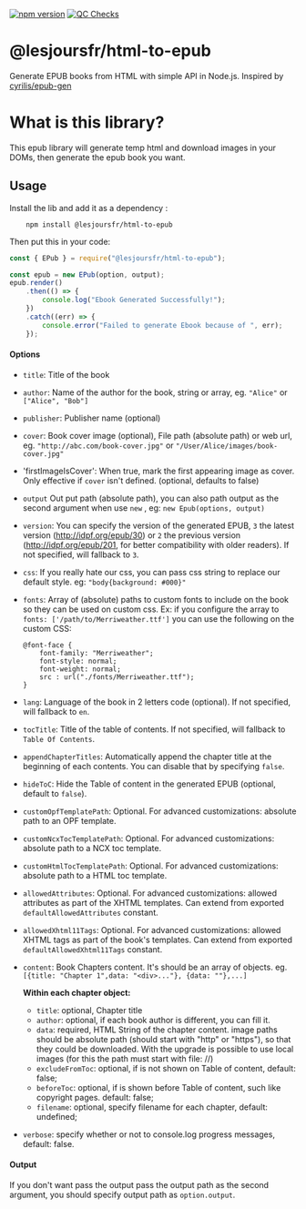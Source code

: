 [![npm version](https://badge.fury.io/js/@lesjoursfr%2Fhtml-to-epub.svg)](https://badge.fury.io/js/@lesjoursfr%2Fhtml-to-epub)
[![QC Checks](https://github.com/lesjoursfr/html-to-epub/actions/workflows/quality-control.yml/badge.svg)](https://github.com/lesjoursfr/html-to-epub/actions/workflows/quality-control.yml)

# @lesjoursfr/html-to-epub

Generate EPUB books from HTML with simple API in Node.js.
Inspired by [cyrilis/epub-gen](https://github.com/cyrilis/epub-gen/)

# What is this library?

This epub library will generate temp html and download images in your DOMs, then generate the epub book you want.

## Usage

Install the lib and add it as a dependency :

```
    npm install @lesjoursfr/html-to-epub
```

Then put this in your code:

```javascript
const { EPub } = require("@lesjoursfr/html-to-epub");

const epub = new EPub(option, output);
epub.render()
	.then(() => {
		console.log("Ebook Generated Successfully!");
	})
	.catch((err) => {
		console.error("Failed to generate Ebook because of ", err);
	});
```

#### Options

- `title`:
  Title of the book
- `author`:
  Name of the author for the book, string or array, eg. `"Alice"` or `["Alice", "Bob"]`
- `publisher`:
  Publisher name (optional)
- `cover`:
  Book cover image (optional), File path (absolute path) or web url, eg. `"http://abc.com/book-cover.jpg"` or `"/User/Alice/images/book-cover.jpg"`
- 'firstImageIsCover':
  When true, mark the first appearing image as cover. Only effective if `cover` isn't defined. (optional, defaults to false)
- `output`
  Out put path (absolute path), you can also path output as the second argument when use `new` , eg: `new Epub(options, output)`
- `version`:
  You can specify the version of the generated EPUB, `3` the latest version (http://idpf.org/epub/30) or `2` the previous version (http://idpf.org/epub/201, for better compatibility with older readers). If not specified, will fallback to `3`.
- `css`:
  If you really hate our css, you can pass css string to replace our default style. eg: `"body{background: #000}"`
- `fonts`:
  Array of (absolute) paths to custom fonts to include on the book so they can be used on custom css. Ex: if you configure the array to `fonts: ['/path/to/Merriweather.ttf']` you can use the following on the custom CSS:

    ```
    @font-face {
        font-family: "Merriweather";
        font-style: normal;
        font-weight: normal;
        src : url("./fonts/Merriweather.ttf");
    }
    ```

- `lang`:
  Language of the book in 2 letters code (optional). If not specified, will fallback to `en`.
- `tocTitle`:
  Title of the table of contents. If not specified, will fallback to `Table Of Contents`.
- `appendChapterTitles`:
  Automatically append the chapter title at the beginning of each contents. You can disable that by specifying `false`.
- `hideToC`:
  Hide the Table of content in the generated EPUB (optional, default to `false`).
- `customOpfTemplatePath`:
  Optional. For advanced customizations: absolute path to an OPF template.
- `customNcxTocTemplatePath`:
  Optional. For advanced customizations: absolute path to a NCX toc template.
- `customHtmlTocTemplatePath`:
  Optional. For advanced customizations: absolute path to a HTML toc template.
- `allowedAttributes`:
  Optional. For advanced customizations: allowed attributes as part of the XHTML templates. Can extend from exported `defaultAllowedAttributes` constant.
- `allowedXhtml11Tags`:
  Optional. For advanced customizations: allowed XHTML tags as part of the book's templates. Can extend from exported `defaultAllowedXhtml11Tags` constant.
- `content`:
  Book Chapters content. It's should be an array of objects. eg. `[{title: "Chapter 1",data: "<div>..."}, {data: ""},...]`

    **Within each chapter object:**

    - `title`:
      optional, Chapter title
    - `author`:
      optional, if each book author is different, you can fill it.
    - `data`:
      required, HTML String of the chapter content. image paths should be absolute path (should start with "http" or "https"), so that they could be downloaded. With the upgrade is possible to use local images (for this the path must start with file: //)
    - `excludeFromToc`:
      optional, if is not shown on Table of content, default: false;
    - `beforeToc`:
      optional, if is shown before Table of content, such like copyright pages. default: false;
    - `filename`:
      optional, specify filename for each chapter, default: undefined;

- `verbose`:
  specify whether or not to console.log progress messages, default: false.

#### Output

If you don't want pass the output pass the output path as the second argument, you should specify output path as `option.output`.